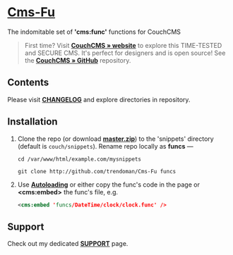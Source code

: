 # [Cms-Fu](https://github.com/trendoman/Cms-Fu)

 The indomitable set of **'cms:func'** functions for CouchCMS

> First time? Visit [**CouchCMS &raquo; website**](http://couchcms.com/) to explore this TIME-TESTED and SECURE CMS. It's perfect for designers and is open source! See the [**CouchCMS &raquo; GitHub**](https://github.com/CouchCMS/CouchCMS) repository.

## Contents

Please visit [**CHANGELOG**](/CHANGELOG.md) and explore directories in repository.

## Installation

1. Clone the repo (or download [**master.zip**](https://github.com/trendoman/Cms-Fu/archive/refs/heads/master.zip)) to the 'snippets' directory (default is `couch/snippets`). Rename repo locally as **funcs** —

   ```shell
   cd /var/www/html/example.com/mysnippets
   ```
   ```shell
   git clone http://github.com/trendoman/Cms-Fu funcs
   ```

2. Use [**Autoloading**](ADDON-FUNCS-ON-DEMAND.md) or either copy the func's code in the page or **&lt;cms:embed&gt;** the func's file, e.g.

   ```xml
   <cms:embed 'funcs/DateTime/clock/clock.func' />
   ```

## Support

Check out my dedicated [**SUPPORT**](/SUPPORT.md) page.
